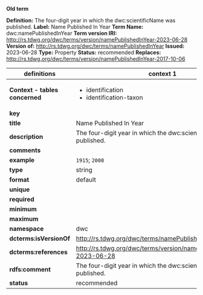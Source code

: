 **Old term**

**Definition:** The four-digit year in which the dwc:scientificName was published.
**Label:** Name Published In Year
**Term Name:** dwc:namePublishedInYear
**Term version IRI:** http://rs.tdwg.org/dwc/terms/version/namePublishedInYear-2023-06-28
**Version of:** http://rs.tdwg.org/dwc/terms/namePublishedInYear
**Issued:** 2023-06-28
**Type:** Property
**Status:** recommended
**Replaces:** http://rs.tdwg.org/dwc/terms/version/namePublishedInYear-2017-10-06


| definitions | context 1 |
|-|-|
| **Context - tables concerned** | <ul><li>identification</li><li>identification-taxon</li></ul> |
| **key** |  |
| **title** | Name Published In Year |
| **description** | The four-digit year in which the dwc:scientificName was published. |
| **comments** |  |
| **example** | `1915`; `2008` |
| **type** | string |
| **format** | default |
| **unique** |  |
| **required** |  |
| **minimum** |  |
| **maximum** |  |
| **namespace** | dwc |
| **dcterms:isVersionOf** | http://rs.tdwg.org/dwc/terms/namePublishedInYear |
| **dcterms:references** | http://rs.tdwg.org/dwc/terms/version/namePublishedInYear-2023-06-28 |
| **rdfs:comment** | The four-digit year in which the dwc:scientificName was published. |
| **status** | recommended |
